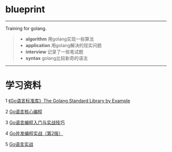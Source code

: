 # blueprint

------
Training for golang.
>* **algorithm** 用golang实现一些算法
>* **application** 用golang解决的现实问题
>* **interview** 记录了一些笔试题
>* **syntax** golang比较新奇的语法

------
# 学习资料
1 [《Go语言标准库》The Golang Standard Library by Example][1]

2 [Go语言核心编程][2]

3 [Go语言编程入门与实战技巧][3]

4 [Go并发编程实战（第2版）][4]

5 [Go语言实战][5]


[1]: https://books.studygolang.com/The-Golang-Standard-Library-by-Example/
[2]: http://www.broadview.com.cn/book/5522
[3]: http://www.broadview.com.cn/book/5389
[4]: https://item.jd.com/12063141.html
[5]: https://item.jd.com/12136974.html
